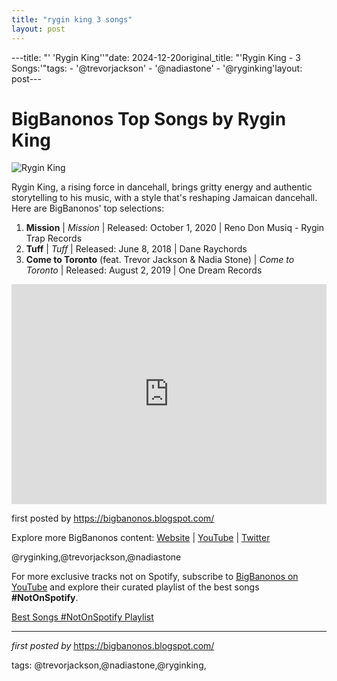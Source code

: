 ```yaml
---
title: "rygin king 3 songs"
layout: post
---
```

---title: "' 'Rygin King''"date: 2024-12-20original_title: "'Rygin King - 3 Songs:'"tags:  - '@trevorjackson'  - '@nadiastone'  - '@ryginking'layout: post---<h1>BigBanonos Top Songs by Rygin King</h1><img src="https://www.dancehallmag.com/assets/2024/07/rygin-king-900x600.jpg" alt="Rygin King"> <p>Rygin King, a rising force in dancehall, brings gritty energy and authentic storytelling to his music, with a style that's reshaping Jamaican dancehall. Here are BigBanonos' top selections:</p> <ol> <li><strong>Mission</strong> | <em>Mission</em> | Released: October 1, 2020 | Reno Don Musiq - Rygin Trap Records</li> <li><strong>Tuff</strong> | <em>Tuff</em> | Released: June 8, 2018 | Dane Raychords</li> <li><strong>Come to Toronto</strong> (feat. Trevor Jackson & Nadia Stone) | <em>Come to Toronto</em> | Released: August 2, 2019 | One Dream Records</li></ol> <div> <iframe src="https://open.spotify.com/embed/playlist/02O9iv2cY4Wh1ZXKK5HyXT?utm_source=generator" width="100%" height="352" frameborder="0" allow="autoplay; clipboard-write; encrypted-media; fullscreen; picture-in-picture" loading="lazy"></iframe></div> <p>first posted by <a href="https://bigbanonos.blogspot.com/">https://bigbanonos.blogspot.com/</a></p> <div> <p>Explore more BigBanonos content: <a href="https://bigbanonos.blogspot.com/">Website</a> | <a href="https://www.youtube.com/@BigBanonos">YouTube</a> | <a href="https://x.com/bigbanonos">Twitter</a></p></div> <!-- Tags --><p>@ryginking,@trevorjackson,@nadiastone</p><!--Subscribe and Playlist Links--><div>    <p>For more exclusive tracks not on Spotify, subscribe to <a href="https://www.youtube.com/@BigBanonos" target="_blank">BigBanonos on YouTube</a> and explore their curated playlist of the best songs <strong>#NotOnSpotify</strong>.</p>    <p><a href="https://www.youtube.com/playlist?list=PLtuNtuTatqI0kFahUCbtbfenC_ET5O_tr" target="_blank">Best Songs #NotOnSpotify Playlist<br /></a></p></div><hr /><p><em>first posted by</em> <a href="https://bigbanonos.blogspot.com/" rel="noopener" target="_new">https://bigbanonos.blogspot.com/</a></p><p>tags: @trevorjackson,@nadiastone,@ryginking,</p>
